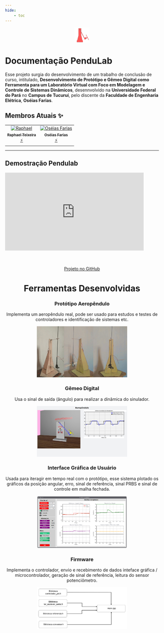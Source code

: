 ```yaml
---
hide:
    - toc
---
```


<center>
<img src="https://github.com/Oseiasdfarias/Projeto_Tcc_Oseias_Oficial/blob/main/utils/favicon_aeropendulo_png.png?raw=true" alt="Protótipo Aeropêndulo" style="height: 10%; width:10%;"/>
</center>


# Documentação PenduLab

Esse projeto surgia do desenvolvimento de um trabalho de conclusão de curso, intitulado, <strong>Desenvolvimento de Protótipo e Gêmeo Digital como Ferramenta para um Laboratório Virtual com Foco em Modelagem e Controle de Sistemas Dinâmicos</strong>, desennvolvido na <strong>Universidade Federal do Pará</strong> no <strong>Campus de Tucuruí</strong>, pelo discente da <strong>Faculdade de Engenharia Elétrica</strong>, <strong>Oséias Farias</strong>. 

## **Membros Atuais** ✨

<table>
      <tbody>
        <tr>
          <td align="center"><a href="https://github.com/raphateixeira"  target="_blank"><img src="https://avatars.githubusercontent.com/u/13009893?v=4?s=100" width="100px;" alt="Raphael"/><br /><sub><b>Raphael Teixeira</b></sub></a><br /><a href="https://github.com/raphateixeira/LabVirtual/commits?author=raphateixeira"  target="_blank" title="Code">⚡</a></td>
          <td align="center"><a href="https://github.com/Oseiasdfarias"  target="_blank"><img src="https://avatars.githubusercontent.com/u/52744236" width="100px;" alt="Oséias Farias"/><br /><sub><b>Oséias Farias</b></sub></a><br /><a href="https://github.com/raphateixeira/LabVirtual/commits?author=Oseiasdfarias"  target="_blank" title="Code">⚡</a></td>
        </tr>
      </tbody>
    </table>
</center>

---


## Demostração Pendulab

<div style="padding:56.25% 0 0 0;position:relative;"><iframe src="https://player.vimeo.com/video/893039111?h=80089a63c1&autoplay=1&loop=1" style="position:absolute;top:0;left:0;width:90%;height:90%;" frameborder="0" allow="autoplay; fullscreen; picture-in-picture" allowfullscreen></iframe></div><script src="https://player.vimeo.com/api/player.js"></script>

<center>

### <a href="https://github.com/Oseiasdfarias/Projeto_Tcc_Oseias_Oficial" target="_blank">
Projeto no GitHub</a>


<!--

<center>
<div class="figure" >
    <img src="https://github.com/Oseiasdfarias/LabVirtual/blob/pipy_v1/utils/image.png?raw=true"
           width="80">  
</div>
</center>

<center>
<b>Universidade Federal do Pará</b>
</center>
<center>
<b>Campus Universitário de Tucuruí</b>
</center>
<center>
<b>Faculdade de Engenharia Elétrica</b>
</center>

-->

# Ferramentas Desenvolvidas

### Protótipo Aeropêndulo

Implementa um aeropêndulo real, pode ser usado para estudos e testes de controladores e identificação de sistemas etc.

<figure markdown>
<img src="https://github.com/Oseiasdfarias/Projeto_Tcc_Oseias_Oficial/blob/main/utils/img_aeropendulo.png?raw=true" alt="Protótipo Aeropêndulo" style="height: 70%; width:70%;"/>
</figure>


### Gêmeo Digital
Usa o sinal de saída (ângulo) para realizar a dinâmica do sinulador.

<figure markdown>
<img src="https://github.com/Oseiasdfarias/Projeto_Tcc_Oseias_Oficial/blob/main/utils/gemeo_digital.png?raw=true" alt="Gêmeo Digital" style="height: 70%; width:70%;"/>
</figure>


### Interface Gráfica de Usuário
Usada para iteragir em tempo real com o protótipo, esse sistema plotado os gráficos da posição angular, erro, sinal de referência, sinal PRBS e sinal de controle em malha fechada.

<figure markdown>
<img src="https://github.com/Oseiasdfarias/Projeto_Tcc_Oseias_Oficial/blob/main/utils/demo_interface_light.png?raw=true" alt="Interface Gráfica de Usuário" style="height: 70%; width:70%;"/>
</figure>

### Firmware
Implementa o controlador, envio e recebimento de dados inteface gráfica / microcontrolador, geração de sinal de referência, leitura do sensor potenciômetro.

<figure markdown>
<img src="https://github.com/Oseiasdfarias/Projeto_Tcc_Oseias_Oficial/blob/main/utils/arquitetura_firmware-1.png?raw=true" alt="Firmware" style="height: 70%; width:70%;"/>
</figure>

